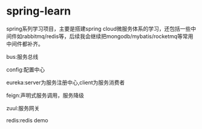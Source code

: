 # spring-learn
spring系列学习项目，主要是搭建spring cloud微服务体系的学习，还包括一些中间件如rabbitmq/redis等，后续我会继续把mongodb/mybatis/rocketmq等常用中间件都补齐。

bus:服务总线

config:配置中心

eureka:server为服务注册中心,client为服务消费者

feign:声明式服务调用，服务降级

zuul:服务网关

redis:redis demo
